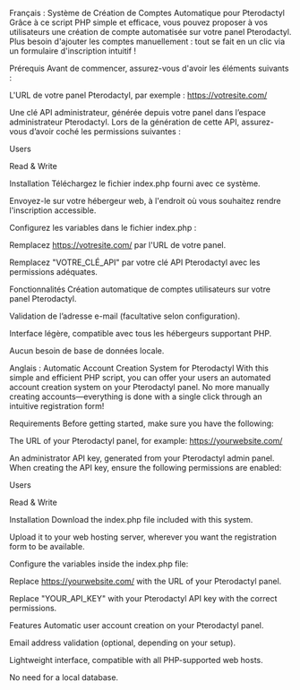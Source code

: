 Français : Système de Création de Comptes Automatique pour Pterodactyl
Grâce à ce script PHP simple et efficace, vous pouvez proposer à vos utilisateurs une création de compte automatisée sur votre panel Pterodactyl. Plus besoin d'ajouter les comptes manuellement : tout se fait en un clic via un formulaire d'inscription intuitif !

Prérequis
Avant de commencer, assurez-vous d'avoir les éléments suivants :

L'URL de votre panel Pterodactyl, par exemple :
https://votresite.com/

Une clé API administrateur, générée depuis votre panel dans l’espace administrateur Pterodactyl.
Lors de la génération de cette API, assurez-vous d’avoir coché les permissions suivantes :

Users

Read & Write

Installation
Téléchargez le fichier index.php fourni avec ce système.

Envoyez-le sur votre hébergeur web, à l'endroit où vous souhaitez rendre l'inscription accessible.

Configurez les variables dans le fichier index.php :

Remplacez https://votresite.com/ par l'URL de votre panel.

Remplacez "VOTRE_CLÉ_API" par votre clé API Pterodactyl avec les permissions adéquates.

Fonctionnalités
Création automatique de comptes utilisateurs sur votre panel Pterodactyl.

Validation de l’adresse e-mail (facultative selon configuration).

Interface légère, compatible avec tous les hébergeurs supportant PHP.

Aucun besoin de base de données locale.

Anglais : Automatic Account Creation System for Pterodactyl
With this simple and efficient PHP script, you can offer your users an automated account creation system on your Pterodactyl panel. No more manually creating accounts—everything is done with a single click through an intuitive registration form!

Requirements
Before getting started, make sure you have the following:

The URL of your Pterodactyl panel, for example:
https://yourwebsite.com/

An administrator API key, generated from your Pterodactyl admin panel.
When creating the API key, ensure the following permissions are enabled:

Users

Read & Write

Installation
Download the index.php file included with this system.

Upload it to your web hosting server, wherever you want the registration form to be available.

Configure the variables inside the index.php file:

Replace https://yourwebsite.com/ with the URL of your Pterodactyl panel.

Replace "YOUR_API_KEY" with your Pterodactyl API key with the correct permissions.

Features
Automatic user account creation on your Pterodactyl panel.

Email address validation (optional, depending on your setup).

Lightweight interface, compatible with all PHP-supported web hosts.

No need for a local database.
